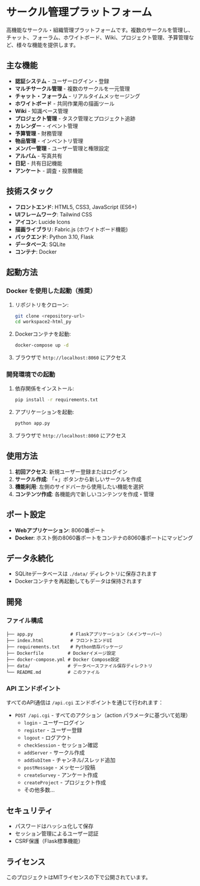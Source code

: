 # サークル管理プラットフォーム

高機能なサークル・組織管理プラットフォームです。複数のサークルを管理し、チャット、フォーラム、ホワイトボード、Wiki、プロジェクト管理、予算管理など、様々な機能を提供します。

## 主な機能

- **認証システム** - ユーザーログイン・登録
- **マルチサークル管理** - 複数のサークルを一元管理
- **チャット・フォーラム** - リアルタイムメッセージング
- **ホワイトボード** - 共同作業用の描画ツール
- **Wiki** - 知識ベース管理
- **プロジェクト管理** - タスク管理とプロジェクト追跡
- **カレンダー** - イベント管理
- **予算管理** - 財務管理
- **物品管理** - インベントリ管理
- **メンバー管理** - ユーザー管理と権限設定
- **アルバム** - 写真共有
- **日記** - 共有日記機能
- **アンケート** - 調査・投票機能

## 技術スタック

- **フロントエンド**: HTML5, CSS3, JavaScript (ES6+)
- **UIフレームワーク**: Tailwind CSS
- **アイコン**: Lucide Icons
- **描画ライブラリ**: Fabric.js (ホワイトボード機能)
- **バックエンド**: Python 3.10, Flask
- **データベース**: SQLite
- **コンテナ**: Docker

## 起動方法

### Docker を使用した起動（推奨）

1. リポジトリをクローン:
   ```bash
   git clone <repository-url>
   cd workspace2-html_py
   ```

2. Dockerコンテナを起動:
   ```bash
   docker-compose up -d
   ```

3. ブラウザで `http://localhost:8060` にアクセス

### 開発環境での起動

1. 依存関係をインストール:
   ```bash
   pip install -r requirements.txt
   ```

2. アプリケーションを起動:
   ```bash
   python app.py
   ```

3. ブラウザで `http://localhost:8060` にアクセス

## 使用方法

1. **初回アクセス**: 新規ユーザー登録またはログイン
2. **サークル作成**: 「+」ボタンから新しいサークルを作成
3. **機能利用**: 左側のサイドバーから使用したい機能を選択
4. **コンテンツ作成**: 各機能内で新しいコンテンツを作成・管理

## ポート設定

- **Webアプリケーション**: 8060番ポート
- **Docker**: ホスト側の8060番ポートをコンテナの8060番ポートにマッピング

## データ永続化

- SQLiteデータベースは `./data/` ディレクトリに保存されます
- Dockerコンテナを再起動してもデータは保持されます

## 開発

### ファイル構成
```
├── app.py              # Flaskアプリケーション（メインサーバー）
├── index.html          # フロントエンドUI
├── requirements.txt    # Python依存パッケージ
├── Dockerfile         # Dockerイメージ設定
├── docker-compose.yml # Docker Compose設定
├── data/              # データベースファイル保存ディレクトリ
└── README.md          # このファイル
```

### API エンドポイント

すべてのAPI通信は `/api.cgi` エンドポイントを通じて行われます：

- `POST /api.cgi` - すべてのアクション（action パラメータに基づいて処理）
  - `login` - ユーザーログイン
  - `register` - ユーザー登録
  - `logout` - ログアウト
  - `checkSession` - セッション確認
  - `addServer` - サークル作成
  - `addSubItem` - チャンネル/スレッド追加
  - `postMessage` - メッセージ投稿
  - `createSurvey` - アンケート作成
  - `createProject` - プロジェクト作成
  - その他多数...

## セキュリティ

- パスワードはハッシュ化して保存
- セッション管理によるユーザー認証
- CSRF保護（Flask標準機能）

## ライセンス

このプロジェクトはMITライセンスの下で公開されています。
